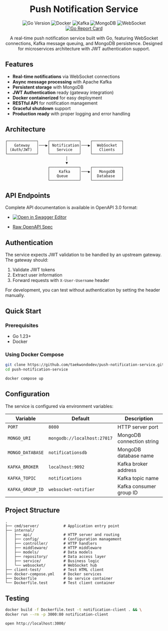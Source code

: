 <div align="center">

# Push Notification Service

![Go Version](https://img.shields.io/badge/Go-1.24.3-blue.svg)
![Docker](https://img.shields.io/badge/docker-ready-blue.svg)
![Kafka](https://img.shields.io/badge/kafka-3.7-orange.svg)
![MongoDB](https://img.shields.io/badge/mongodb-6.0-green.svg)
![WebSocket](https://img.shields.io/badge/websocket-ready-purple.svg)
[![Go Report Card](https://goreportcard.com/badge/github.com/taekwondodev/push-notification-service)](https://goreportcard.com/report/github.com/taekwondodev/push-notification-service)

A real-time push notification service built with Go, featuring WebSocket connections, Kafka message queuing, and MongoDB persistence. Designed for microservices architecture with JWT authentication support.

</div>

## Features

- **Real-time notifications** via WebSocket connections
- **Async message processing** with Apache Kafka
- **Persistent storage** with MongoDB
- **JWT Authentication** ready (gateway integration)
- **Docker containerized** for easy deployment
- **RESTful API** for notification management
- **Graceful shutdown** support
- **Production ready** with proper logging and error handling


## Architecture

```
┌─────────────┐    ┌─────────────┐    ┌─────────────┐
│   Gateway   │───▶│ Notification│───▶│  WebSocket  │
│ (Auth/JWT)  │    │   Service   │    │   Clients   │
└─────────────┘    └─────────────┘    └─────────────┘
                           │
                           ▼
                   ┌─────────────┐    ┌─────────────┐
                   │    Kafka    │───▶│   MongoDB   │
                   │   Queue     │    │  Database   │
                   └─────────────┘    └─────────────┘
```

## API Endpoints

Complete API documentation is available in OpenAPI 3.0 format:

- [![Open in Swagger Editor](https://img.shields.io/badge/Swagger-Editor-%23Clojure?style=for-the-badge&logo=swagger)](https://editor.swagger.io/?url=https://raw.githubusercontent.com/taekwondodev/push-notification-service/main/api/openapi.yaml)

- [Raw OpenAPI Spec](api/openapi.yaml)

## Authentication

The service expects JWT validation to be handled by an upstream gateway. The gateway should:

1. Validate JWT tokens
2. Extract user information
3. Forward requests with `X-User-Username` header

For development, you can test without authentication by setting the header manually.

## Quick Start

### Prerequisites

- Go 1.23+
- Docker

### Using Docker Compose

```bash
git clone https://github.com/taekwondodev/push-notification-service.git
cd push-notification-service

docker compose up
```

## Configuration

The service is configured via environment variables:

| Variable         | Default                     | Description               |
|------------------|-----------------------------|---------------------------|
| `PORT`           | `8080`                      | HTTP server port          |
| `MONGO_URI`      | `mongodb://localhost:27017` | MongoDB connection string |
| `MONGO_DATABASE` | `notificationsdb`           | MongoDB database name     |
| `KAFKA_BROKER`   | `localhost:9092`            | Kafka broker address      |
| `KAFKA_TOPIC`    | `notifications`             | Kafka topic name          |
| `KAFKA_GROUP_ID` | `websocket-notifier`        | Kafka consumer group ID   |

## Project Structure

```
.
├── cmd/server/           # Application entry point
├── internal/
│   ├── api/              # HTTP server and routing
│   ├── config/           # Configuration management
│   ├── controller/       # HTTP handlers
│   ├── middleware/       # HTTP middleware
│   ├── models/           # Data models
│   ├── repository/       # Data access layer
│   ├── service/          # Business logic
│   └── websocket/        # WebSocket hub
├── client-test/          # Test HTML client
├── docker-compose.yml    # Docker services
├── Dockerfile            # Go service container
└── Dockerfile.test       # Test client container
```

## Testing

```bash
docker build -f Dockerfile.test -t notification-client . && \
docker run --rm -p 3000:80 notification-client

open http://localhost:3000/
```
